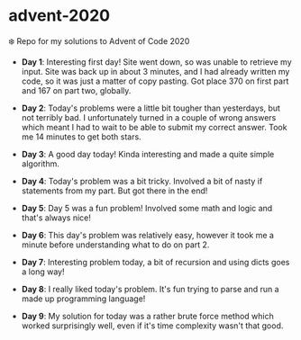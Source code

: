 # advent-2020
❄️ Repo for my solutions to Advent of Code 2020

- **Day 1**: Interesting first day! Site went down, so was unable to retrieve my input. Site was back up in about 3 minutes, and I had already written my code, so it was just a matter of copy pasting. Got place 370 on first part and 167 on part two, globally.

- **Day 2**: Today's problems were a little bit tougher than yesterdays, but not terribly bad. I unfortunately turned in a couple of wrong answers which meant I had to wait to be able to submit my correct answer. Took me 14 minutes to get both stars.

- **Day 3**: A good day today! Kinda interesting and made a quite simple algorithm.

- **Day 4**: Today's problem was a bit tricky. Involved a bit of nasty if statements from my part. But got there in the end!

- **Day 5**: Day 5 was a fun problem! Involved some math and logic and that's always nice!

- **Day 6**: This day's problem was relatively easy, however it took me a minute before understanding what to do on part 2.

- **Day 7**: Interesting problem today, a bit of recursion and using dicts goes a long way!

- **Day 8**: I really liked today's problem. It's fun trying to parse and run a made up programming language!

- **Day 9**: My solution for today was a rather brute force method which worked surprisingly well, even if it's time complexity wasn't that good.